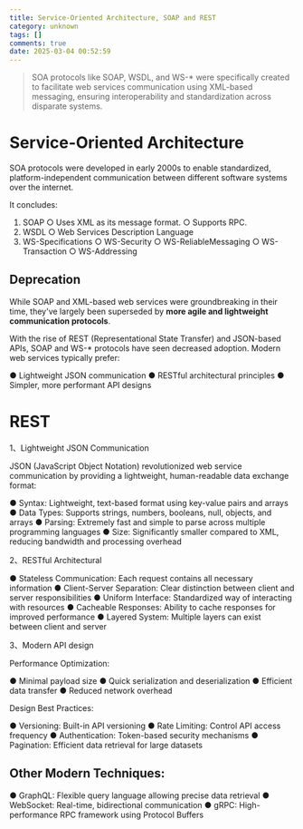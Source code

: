 ```yaml
---
title: Service-Oriented Architecture, SOAP and REST
category: unknown
tags: []
comments: true
date: 2025-03-04 00:52:59
---
```


> SOA protocols like SOAP, WSDL, and WS-* were specifically created to facilitate web services communication using XML-based messaging, ensuring interoperability and standardization across disparate systems.

# Service-Oriented Architecture

SOA protocols were developed in early 2000s to enable standardized, platform-independent communication between different software systems over the internet.

It concludes:

1. SOAP
  ○ Uses XML as its message format.
  ○ Supports RPC.
2. WSDL
  ○ Web Services Description Language
3. WS-Specifications
  ○ WS-Security
  ○ WS-ReliableMessaging
  ○ WS-Transaction
  ○ WS-Addressing

## Deprecation

While SOAP and XML-based web services were groundbreaking in their time, they've largely been superseded by __more agile and lightweight communication protocols__.

With the rise of REST (Representational State Transfer) and JSON-based APIs, SOAP and WS-* protocols have seen decreased adoption. Modern web services typically prefer:

● Lightweight JSON communication
● RESTful architectural principles
● Simpler, more performant API designs

# REST

1、Lightweight JSON Communication

JSON (JavaScript Object Notation) revolutionized web service communication by providing a lightweight, human-readable data exchange format:

● Syntax: Lightweight, text-based format using key-value pairs and arrays
● Data Types: Supports strings, numbers, booleans, null, objects, and arrays
● Parsing: Extremely fast and simple to parse across multiple programming languages
● Size: Significantly smaller compared to XML, reducing bandwidth and processing overhead

2、RESTful Architectural

● Stateless Communication: Each request contains all necessary information
● Client-Server Separation: Clear distinction between client and server responsibilities
● Uniform Interface: Standardized way of interacting with resources
● Cacheable Responses: Ability to cache responses for improved performance
● Layered System: Multiple layers can exist between client and server

3、Modern API design

Performance Optimization:

● Minimal payload size
● Quick serialization and deserialization
● Efficient data transfer
● Reduced network overhead

Design Best Practices:

● Versioning: Built-in API versioning
● Rate Limiting: Control API access frequency
● Authentication: Token-based security mechanisms
● Pagination: Efficient data retrieval for large datasets

## Other Modern Techniques:

● GraphQL: Flexible query language allowing precise data retrieval
● WebSocket: Real-time, bidirectional communication
● gRPC: High-performance RPC framework using Protocol Buffers
